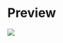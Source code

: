 # Preview

<img src="https://user-images.githubusercontent.com/99909205/228700514-c77e7e17-7414-467a-934c-497b50c21946.png">

